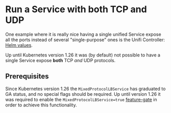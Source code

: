 # Run a Service with both TCP and UDP

One example where it is really nice having a single unified Service expose all the ports instead of several "single-purpose" ones is the Unifi Controller: [Helm values](https://github.com/bjw-s-labs/home-ops/blob/main/kubernetes/apps/network/unifi/app/helmrelease.yaml).

Up until Kubernetes version 1.26 it was (by default) not possible to have a single Service expose **both** TCP _and_ UDP protocols.

## Prerequisites

Since Kubernetes version 1.26 the `MixedProtocolLBService` has graduated to GA status, and no special flags should be required.
Up until version 1.26 it was required to enable the `MixedProtocolLBService=true` [feature-gate](https://kubernetes.io/docs/reference/command-line-tools-reference/feature-gates/) in order to achieve this functionality.

